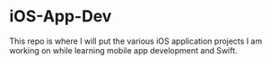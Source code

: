 # iOS-App-Dev

This repo is where I will put the various iOS application projects I am working on while learning mobile app development and Swift. 
